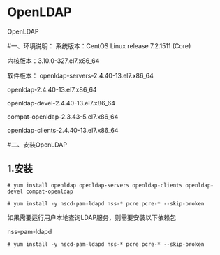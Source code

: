 # OpenLDAP
OpenLDAP

#一、环境说明：
系统版本：CentOS Linux release 7.2.1511 (Core) 

内核版本：3.10.0-327.el7.x86_64

软件版本：
openldap-servers-2.4.40-13.el7.x86_64

openldap-2.4.40-13.el7.x86_64

openldap-devel-2.4.40-13.el7.x86_64

compat-openldap-2.3.43-5.el7.x86_64

openldap-clients-2.4.40-13.el7.x86_64

#二、安装OpenLDAP
## 1.安装
`# yum install openldap openldap-servers openldap-clients openldap-devel compat-openldap` 

`# yum install -y nscd-pam-ldapd nss-* pcre pcre-* --skip-broken  `

如果需要运行用户本地查询LDAP服务，则需要安装以下依赖包

nss-pam-ldapd

`# yum install -y nscd-pam-ldapd nss-* pcre pcre-* --skip-broken `
